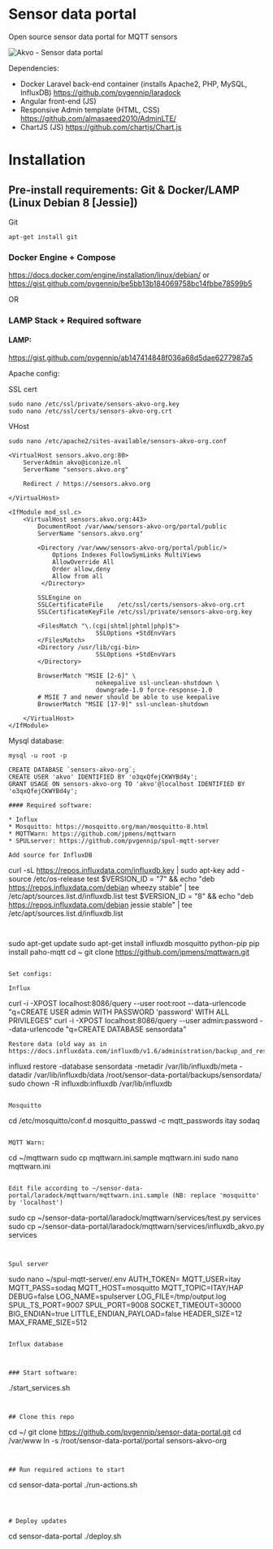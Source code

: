 # Sensor data portal
Open source sensor data portal for MQTT sensors 

![Akvo - Sensor data portal](Akvo%20-%20Sensor%20data%20portal.png)

Dependencies:
* Docker Laravel back-end container (installs Apache2, PHP, MySQL, InfluxDB) https://github.com/pvgennip/laradock
* Angular front-end (JS)
 * Responsive Admin template (HTML, CSS) https://github.com/almasaeed2010/AdminLTE/
 * ChartJS (JS) https://github.com/chartjs/Chart.js

# Installation
## Pre-install requirements: Git & Docker/LAMP (Linux Debian 8 [Jessie])
Git
```
apt-get install git
```

### Docker Engine + Compose 

https://docs.docker.com/engine/installation/linux/debian/ or https://gist.github.com/pvgennip/be5bb13b184069758bc14fbbe78599b5


OR


### LAMP Stack + Required software

#### LAMP:
https://gist.github.com/pvgennip/ab147414848f036a68d5dae6277987a5


Apache config:

SSL cert
```
sudo nano /etc/ssl/private/sensors-akvo-org.key
sudo nano /etc/ssl/certs/sensors-akvo-org.crt
```

VHost
```
sudo nano /etc/apache2/sites-available/sensors-akvo-org.conf

<VirtualHost sensors.akvo.org:80>
    ServerAdmin akvo@iconize.nl
    ServerName "sensors.akvo.org"

    Redirect / https://sensors.akvo.org

</VirtualHost>

<IfModule mod_ssl.c>
    <VirtualHost sensors.akvo.org:443>
        DocumentRoot /var/www/sensors-akvo-org/portal/public
        ServerName "sensors.akvo.org"

        <Directory /var/www/sensors-akvo-org/portal/public/>
            Options Indexes FollowSymLinks MultiViews
            AllowOverride All
            Order allow,deny
            Allow from all
         </Directory>

        SSLEngine on
        SSLCertificateFile    /etc/ssl/certs/sensors-akvo-org.crt
        SSLCertificateKeyFile /etc/ssl/private/sensors-akvo-org.key

        <FilesMatch "\.(cgi|shtml|phtml|php)$">
                        SSLOptions +StdEnvVars
        </FilesMatch>
        <Directory /usr/lib/cgi-bin>
                        SSLOptions +StdEnvVars
        </Directory>

        BrowserMatch "MSIE [2-6]" \
                        nokeepalive ssl-unclean-shutdown \
                        downgrade-1.0 force-response-1.0
        # MSIE 7 and newer should be able to use keepalive
        BrowserMatch "MSIE [17-9]" ssl-unclean-shutdown

    </VirtualHost>
</IfModule>
```

Mysql database:
```
mysql -u root -p 

CREATE DATABASE `sensors-akvo-org`;
CREATE USER 'akvo' IDENTIFIED BY 'o3qxQfejCKWYBd4y';
GRANT USAGE ON sensors-akvo-org TO 'akvo'@localhost IDENTIFIED BY 'o3qxQfejCKWYBd4y';

#### Required software:

* Influx
* Mosquitto: https://mosquitto.org/man/mosquitto-8.html
* MQTTWarn: https://github.com/jpmens/mqttwarn
* SPULserver: https://github.com/pvgennip/spul-mqtt-server

Add source for InfluxDB
```
curl -sL https://repos.influxdata.com/influxdb.key | sudo apt-key add -
source /etc/os-release
test $VERSION_ID = "7" && echo "deb https://repos.influxdata.com/debian wheezy stable" | tee /etc/apt/sources.list.d/influxdb.list
test $VERSION_ID = "8" && echo "deb https://repos.influxdata.com/debian jessie stable" | tee /etc/apt/sources.list.d/influxdb.list
```


```
sudo apt-get update
sudo apt-get install influxdb mosquitto python-pip
pip install paho-mqtt
cd ~
git clone https://github.com/jpmens/mqttwarn.git
```

Set configs:

Influx
```
curl -i -XPOST localhost:8086/query --user root:root --data-urlencode "q=CREATE USER admin WITH PASSWORD 'password' WITH ALL PRIVILEGES"
curl -i -XPOST localhost:8086/query --user admin:password --data-urlencode "q=CREATE DATABASE sensordata"
```
Restore data (old way as in https://docs.influxdata.com/influxdb/v1.6/administration/backup_and_restore/#restore)
```
influxd restore -database sensordata -metadir /var/lib/influxdb/meta -datadir /var/lib/influxdb/data /root/sensor-data-portal/backups/sensordata/
sudo chown -R influxdb:influxdb /var/lib/influxdb
```

Mosquitto
```
cd /etc/mosquitto/conf.d
mosquitto_passwd -c mqtt_passwords itay
sodaq
```

MQTT Warn:
```
cd ~/mqttwarn
sudo cp mqttwarn.ini.sample mqttwarn.ini
sudo nano mqttwarn.ini
```

Edit file according to ~/sensor-data-portal/laradock/mqttwarn/mqttwarn.ini.sample (NB: replace 'mosquitto' by 'localhost')
```
sudo cp ~/sensor-data-portal/laradock/mqttwarn/services/test.py services
sudo cp ~/sensor-data-portal/laradock/mqttwarn/services/influxdb_akvo.py services
```


Spul server
```
sudo nano ~/spul-mqtt-server/.env
AUTH_TOKEN=
MQTT_USER=itay
MQTT_PASS=sodaq
MQTT_HOST=mosquitto
MQTT_TOPIC=ITAY/HAP
DEBUG=false
LOG_NAME=spulserver
LOG_FILE=/tmp/output.log
SPUL_TS_PORT=9007
SPUL_PORT=9008
SOCKET_TIMEOUT=30000
BIG_ENDIAN=true
LITTLE_ENDIAN_PAYLOAD=false
HEADER_SIZE=12
MAX_FRAME_SIZE=512
```

Influx database



### Start software:
```
./start_services.sh
```


## Clone this repo
```
cd ~/
git clone https://github.com/pvgennip/sensor-data-portal.git
cd /var/www
ln -s /root/sensor-data-portal/portal sensors-akvo-org
```


## Run required actions to start
```
cd sensor-data-portal
./run-actions.sh
```



# Deploy updates
```
cd sensor-data-portal
./deploy.sh
```
